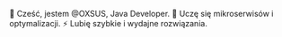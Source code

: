 👋 Cześć, jestem @OXSUS, Java Developer.
🌱 Uczę się mikroserwisów i optymalizacji.
⚡ Lubię szybkie i wydajne rozwiązania.

<!---
OXSUS/OXSUS is a ✨ special ✨ repository because its `README.md` (this file) appears on your GitHub profile.
You can click the Preview link to take a look at your changes.
--->
